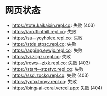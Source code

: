 # 网页状态
- https://tote.kaikaixin.repl.co: 失败 (403)
- https://aro.flinthill.repl.co: 失败
- https://su--yoyholee.repl.co: 失败
- https://stds.stpsc.repl.co: 失败
- https://apping.eywjx.repl.co: 失败
- https://vi.zogzr.repl.co: 失败
- https://rows--zixk.repl.co: 失败 (403)
- https://start--stpstyc.repl.co: 失败
- https://ssd.zockq.repl.co: 失败 (403)
- https://ypto.tnpyv.repl.co: 失败
- https://bing-ai-coral.vercel.app: 失败 (404)
